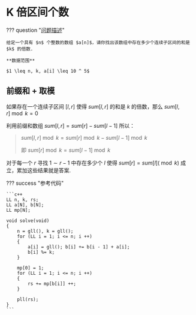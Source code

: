 # K 倍区间个数

??? question "[问题描述](https://www.acwing.com/problem/content/1232/)"

    给定一个具有 $n$ 个整数的数组 $a[n]$，请你找出该数组中存在多少个连续子区间的和是 $k$ 的倍数.

    **数据范围**

    $1 \leq n, k, a[i] \leq 10 ^ 5$

## 前缀和 + 取模

如果存在一个连续子区间 $[l, r]$ 使得 $sum[l, r]$ 的和是 $k$ 的倍数，那么 $sum[l, r] \bmod k = 0$

利用前缀和数组 $sum[l, r] = sum[r] - sum[l - 1]$ 所以：

> $sum[l, r] \bmod k = sum[r] \bmod k - sum[l - 1] \bmod k$
>
> 即 $sum[r] \bmod k = sum[l - 1] \bmod k$

对于每一个 $r$ 寻找 $1 \sim r - 1$ 中存在多少个 $l$ 使得 $sum[r] = sum[l] (\bmod k)$ 成立，累加这些结果就是答案.

??? success "参考代码"

    ```c++
    LL n, k, rs;
    LL a[N], b[N];
    LL mp[N];

    void solve(void)
    {
        n = gll(), k = gll();
        for (LL i = 1; i <= n; i ++)
        {
            a[i] = gll(); b[i] += b[i - 1] + a[i];
            b[i] %= k;
        }

        mp[0] = 1;
        for (LL i = 1; i <= n; i ++)
        {
            rs += mp[b[i]] ++;
        }

        pll(rs);
    }
    ```